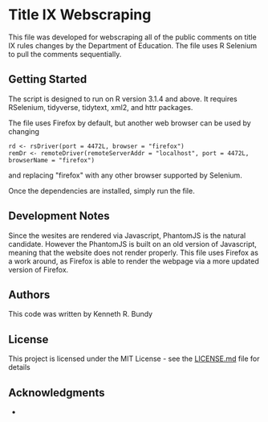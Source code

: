 # Title IX Webscraping

This file was developed for webscraping all of the public comments on title IX rules changes by the Department of Education.  The file uses R Selenium to pull the comments sequentially. 

## Getting Started

The script is designed to run on R version 3.1.4 and above.  It requires RSelenium, tidyverse, tidytext, xml2, and httr packages.  

The file uses Firefox by default, but another web browser can be used by changing 

```
rd <- rsDriver(port = 4472L, browser = "firefox")
remDr <- remoteDriver(remoteServerAddr = "localhost", port = 4472L, browserName = "firefox")
```
 and replacing "firefox" with any other browser supported by Selenium.  

Once the dependencies are installed, simply run the file.  


## Development Notes

Since the wesites are rendered via Javascript, PhantomJS is the natural candidate.  However the PhantomJS is built on an old version of Javascript, meaning that the website does not render properly.  This file uses Firefox as a work around, as Firefox is able to render the webpage via a more updated version of Firefox.



## Authors

This code was written by Kenneth R. Bundy

## License

This project is licensed under the MIT License - see the [LICENSE.md](LICENSE.md) file for details

## Acknowledgments

* 
